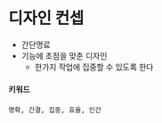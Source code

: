 # 디자인 컨셉

* 간단명료
* 기능에 초점을 맞춘 디자인
  * 한가지 작업에 집중할 수 있도록 한다

#### 키워드

```text
명확, 간결, 집중, 효율, 인간
```



